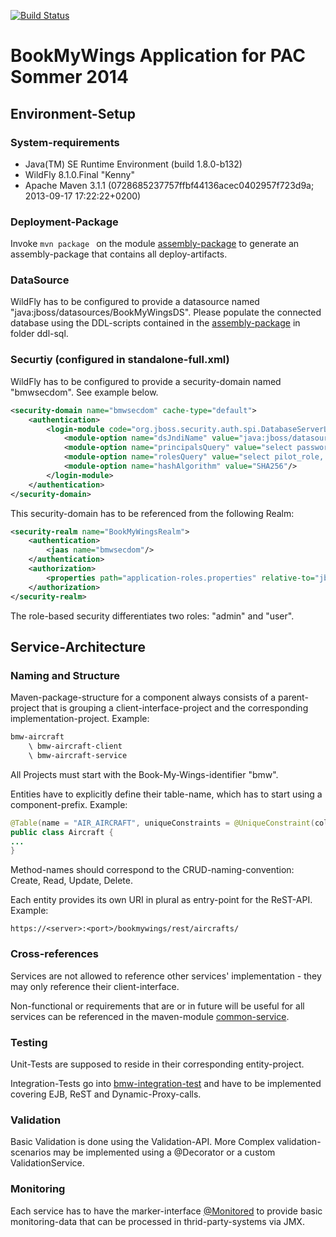 [![Build Status](https://travis-ci.org/hkuehl/BookMyWings.svg?branch=master)](https://travis-ci.org/hkuehl/BookMyWings)

BookMyWings Application for PAC Sommer 2014
===========

## Environment-Setup ##

### System-requirements ###
- Java(TM) SE Runtime Environment (build 1.8.0-b132)
- WildFly 8.1.0.Final "Kenny"
- Apache Maven 3.1.1 (0728685237757ffbf44136acec0402957f723d9a; 2013-09-17 17:22:22+0200)

### Deployment-Package ###
Invoke ```mvn package ``` on the module [assembly-package](https://github.com/hkuehl/BookMyWings/tree/master/bmw-assembly) to generate an assembly-package that contains all deploy-artifacts.

### DataSource ###
WildFly has to be configured to provide a datasource named "java:jboss/datasources/BookMyWingsDS".
Please populate the connected database using the DDL-scripts contained in the [assembly-package](https://github.com/hkuehl/BookMyWings/tree/master/bmw-assembly) in folder ddl-sql.

### Securtiy (configured in standalone-full.xml) ###
WildFly has to be configured to provide a security-domain named "bmwsecdom". See example below.
```xml
<security-domain name="bmwsecdom" cache-type="default">
    <authentication>
        <login-module code="org.jboss.security.auth.spi.DatabaseServerLoginModule" flag="required">
            <module-option name="dsJndiName" value="java:jboss/datasources/BookMyWingsDS"/>
            <module-option name="principalsQuery" value="select password from PIL_PILOT where pilot_user_name=?"/>
            <module-option name="rolesQuery" value="select pilot_role, 'Roles' from PIL_ROLES r inner join pil_pilot p on r.id = p.pilotRole_id where p.pilot_user_name=?;"/>
            <module-option name="hashAlgorithm" value="SHA256"/>
        </login-module>
    </authentication>
</security-domain>
```
This security-domain has to be referenced from the following Realm:
```xml
<security-realm name="BookMyWingsRealm">
    <authentication>
        <jaas name="bmwsecdom"/>
    </authentication>
    <authorization>
        <properties path="application-roles.properties" relative-to="jboss.server.config.dir"/>
    </authorization>
</security-realm>
```
The role-based security differentiates two roles: "admin" and "user".



## Service-Architecture ##

### Naming and Structure ###
Maven-package-structure for a component always consists of a parent-project that is grouping a client-interface-project and the corresponding implementation-project.
Example:
```sh
bmw-aircraft
	\ bmw-aircraft-client
	\ bmw-aircraft-service
```
All Projects must start with the Book-My-Wings-identifier "bmw".

Entities have to explicitly define their table-name, which has to start using a component-prefix.
Example:
```java
@Table(name = "AIR_AIRCRAFT", uniqueConstraints = @UniqueConstraint(columnNames = { "registration" }))
public class Aircraft {
...
}
```
Method-names should correspond to the CRUD-naming-convention: Create, Read, Update, Delete.

Each entity provides its own URI in plural as entry-point for the ReST-API.
Example:
```
https://<server>:<port>/bookmywings/rest/aircrafts/
```

### Cross-references ###
Services are not allowed to reference other services' implementation - they may only reference their client-interface.

Non-functional or requirements that are or in future will be useful for all services can be referenced in the maven-module [common-service](https://github.com/hkuehl/BookMyWings/tree/master/bmw-common/common-service).

### Testing ###
Unit-Tests are supposed to reside in their corresponding entity-project.

Integration-Tests go into [bmw-integration-test](https://github.com/hkuehl/BookMyWings/tree/master/bmw-integration-test) and have to be implemented covering EJB, ReST and Dynamic-Proxy-calls.

### Validation ###
Basic Validation is done using the Validation-API. More Complex validation-scenarios may be implemented using a @Decorator or a custom ValidationService.

### Monitoring ###
Each service has to have the marker-interface [@Monitored](https://github.com/hkuehl/BookMyWings/blob/master/bmw-common/common-service/src/main/java/com/prodyna/bmw/server/common/monitoring/Monitored.java) to provide basic monitoring-data that can be processed in thrid-party-systems via JMX.